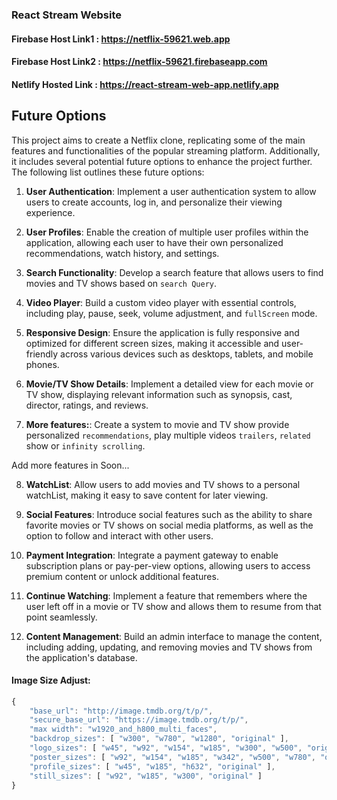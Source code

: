 ### React Stream Website

#### Firebase Host Link1 : https://netflix-59621.web.app

#### Firebase Host Link2 : https://netflix-59621.firebaseapp.com

#### Netlify Hosted Link : https://react-stream-web-app.netlify.app

## Future Options

This project aims to create a Netflix clone, replicating some of the main features and functionalities of the popular streaming platform. Additionally, it includes several potential future options to enhance the project further. The following list outlines these future options:

1. **User Authentication**: Implement a user authentication system to allow users to create accounts, log in, and personalize their viewing experience.

2. **User Profiles**: Enable the creation of multiple user profiles within the application, allowing each user to have their own personalized recommendations, watch history, and settings.

3. **Search Functionality**: Develop a search feature that allows users to find movies and TV shows based on `search Query`.

4. **Video Player**: Build a custom video player with essential controls, including play, pause, seek, volume adjustment, and `fullScreen` mode.

5. **Responsive Design**: Ensure the application is fully responsive and optimized for different screen sizes, making it accessible and user-friendly across various devices such as desktops, tablets, and mobile phones.

6. **Movie/TV Show Details**: Implement a detailed view for each movie or TV show, displaying relevant information such as synopsis, cast, director, ratings, and reviews.

7. **More features:**: Create a system to movie and TV show provide personalized `recommendations`, play multiple videos `trailers`, `related` show or `infinity scrolling`.

Add more features in Soon...

8. **WatchList**: Allow users to add movies and TV shows to a personal watchList, making it easy to save content for later viewing.

9. **Social Features**: Introduce social features such as the ability to share favorite movies or TV shows on social media platforms, as well as the option to follow and interact with other users.

10. **Payment Integration**: Integrate a payment gateway to enable subscription plans or pay-per-view options, allowing users to access premium content or unlock additional features.

11. **Continue Watching**: Implement a feature that remembers where the user left off in a movie or TV show and allows them to resume from that point seamlessly.

12. **Content Management**: Build an admin interface to manage the content, including adding, updating, and removing movies and TV shows from the application's database.

#### Image Size Adjust:
```js
{
    "base_url": "http://image.tmdb.org/t/p/",
    "secure_base_url": "https://image.tmdb.org/t/p/",
    "max width": "w1920_and_h800_multi_faces",
    "backdrop_sizes": [ "w300", "w780", "w1280", "original" ],
    "logo_sizes": [ "w45", "w92", "w154", "w185", "w300", "w500", "original" ],
    "poster_sizes": [ "w92", "w154", "w185", "w342", "w500", "w780", "original" ],
    "profile_sizes": [ "w45", "w185", "h632", "original" ],
    "still_sizes": [ "w92", "w185", "w300", "original" ]
}
```
